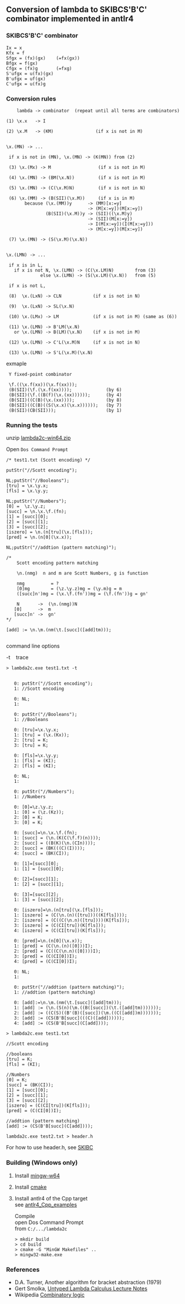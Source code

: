 ## Conversion of lambda to SKIBCS'B'C' combinator implemented in antlr4

### SKIBCS'B'C' combinator

```
Ix = x
Kfx = f  
Sfgx = (fx)(gx)    (=fx(gx))
Bfgx = f(gx)
Cfgx = (fx)g       (=fxg)
S'ufgx = u(fx)(gx)
B'ufgx = uf(gx) 
C'ufgx = u(fx)g
```

### Conversion rules

```
    lambda -> combinator  (repeat until all terms are combinators)

(1) \x.x   -> I

(2) \x.M   -> (KM)                (if x is not in M)


\x.(MN) -> ...
 
 if x is not in (MN), \x.(MN) -> (K(MN)) from (2)

 (3) \x.(Mx) -> M                  (if x is not in M)

 (4) \x.(MN) -> (BM(\x.N))         (if x is not in M)

 (5) \x.(MN) -> (C(\x.M)N)         (if x is not in N)

 (6) \x.(MM) -> (B(SII)(\x.M))     (if x is in M)
       because (\x.(MM))y      -> (MM)[x:=y]
                               -> (M[x:=y])(M[x:=y])
               (B(SII)(\x.M))y -> (SII)((\x.M)y)
                               -> (SII)(M[x:=y])
                               -> I(M[x:=y])(I(M[x:=y]))
                               -> (M[x:=y])(M[x:=y])

 (7) \x.(MN) -> (S(\x.M)(\x.N))


\x.(LMN) -> ...

 if x is in L,
   if x is not N, \x.(LMN) -> (C(\x.LM)N)        from (3)
             else \x.(LMN) -> (S(\x.LM)(\x.N))   from (5)

 if x is not L,

 (8)  \x.(LxN) -> CLN            (if x is not in N)

 (9)  \x.(LxN) -> SL(\x.N) 

 (10) \x.(LMx) -> LM             (if x is not in M) (same as (6))

 (11) \x.(LMN) -> B'LM(\x.N)     
   or \x.(LMN) -> B(LM)(\x.N)    (if x is not in M) 

 (12) \x.(LMN) -> C'L(\x.M)N     (if x is not in N)  

 (13) \x.(LMN) -> S'L(\x.M)(\x.N)  
```

exmaple 

```
 Y fixed-point combinator

 \f.((\x.f(xx))(\x.f(xx)));
 (B(SII)(\f.(\x.f(xx))));             (by 6)
 (B(SII)(\f.((B(f)(\x.(xx))))));      (by 4)
 (B(SII)((C(B)(\x.(xx))));            (by 8)
 (B(SII)((C(B)((S(\x.x)(\x.x))))));   (by 7)
 (B(SII)(CB(SII)));                   (by 1)
```

### Running the tests 

unzip [lambda2c-win64.zip](https://github.com/AkiraHakuta/Lambda2Combinator/releases)  


Open `Dos Command Prompt`  

```
/* test1.txt (Scott encoding) */  

putStr("//Scott encoding");

NL;putStr("//Booleans");
[tru] = \x.\y.x;
[fls] = \x.\y.y;

NL;putStr("//Numbers");
[0] =  \z.\y.z;
[succ] = \n.\x.\f.(fn);
[1] = [succ][0];
[2] = [succ][1];
[3] = [succ][2];
[iszero] = \n.(n[tru](\x.[fls]));
[pred] = \n.(n[0](\x.x));

NL;putStr("//addtion (pattern matching)");

/*
    Scott encoding pattern matching

    \n.(nmg)  n and m are Scott Numbers, g is function

    nmg          = ?
    [0]mg        = (\z.\y.z)mg = (\y.m)g = m
    ([succ]n')mg = (\x.\f.(fn'))mg = (\f.(fn'))g = gn'
  
    N       ->  (\n.(nmg))N
   [0]      ->  m
   [succ]n' ->  gn'
*/

[add] := \n.\m.(nm(\t.[succ]([add]tm)));


```

 command line options  

-t&nbsp;&nbsp;&nbsp;&nbsp;trace  
```
> lambda2c.exe test1.txt -t 


   0: putStr("//Scott encoding");
   1: //Scott encoding

   0: NL;
   1: 

   0: putStr("//Booleans");
   1: //Booleans

   0: [tru]=\x.\y.x;
   1: [tru] = (\x.(Kx));
   2: [tru] = K;
   3: [tru] = K;

   0: [fls]=\x.\y.y;
   1: [fls] = (KI);
   2: [fls] = (KI);

   0: NL;
   1: 

   0: putStr("//Numbers");
   1: //Numbers

   0: [0]=\z.\y.z;
   1: [0] = (\z.(Kz));
   2: [0] = K;
   3: [0] = K;

   0: [succ]=\n.\x.\f.(fn);
   1: [succ] = (\n.(K(C(\f.f)(n))));
   2: [succ] = ((B(K)(\n.(CIn))));
   3: [succ] = (BK(((C)(I))));
   4: [succ] = (BK(CI));

   0: [1]=[succ][0];
   1: [1] = [succ][0];

   0: [2]=[succ][1];
   1: [2] = [succ][1];

   0: [3]=[succ][2];
   1: [3] = [succ][2];

   0: [iszero]=\n.(n[tru](\x.[fls]));
   1: [iszero] = (C(\n.(n)([tru]))((K[fls])));
   2: [iszero] = (C((C(\n.n)([tru])))(K[fls]));
   3: [iszero] = (C(CI[tru])(K[fls]));
   4: [iszero] = (C(CI[tru])(K[fls]));

   0: [pred]=\n.(n[0](\x.x));
   1: [pred] = (C(\n.(n)([0]))I);
   2: [pred] = (C((C(\n.n)([0])))I);
   3: [pred] = (C(CI[0])I);
   4: [pred] = (C(CI[0])I);

   0: NL;
   1: 

   0: putStr("//addtion (pattern matching)");
   1: //addtion (pattern matching)

   0: [add]:=\n.\m.(nm(\t.[succ]([add]tm)));
   1: [add] := (\n.(S(n)(\m.((B([succ])(\t.([add]tm)))))));
   2: [add] := ((C(S)((B'(B)([succ])(\m.((C([add])m)))))));
   3: [add] := (CS(B'B[succ](((C)([add])))));
   4: [add] := (CS(B'B[succ](C[add])));
```

``` 
> lambda2c.exe test1.txt 

//Scott encoding

//booleans
[tru] = K;
[fls] = (KI);

//Numbers
[0] = K;
[succ] = (BK(CI));
[1] = [succ][0];
[2] = [succ][1];
[3] = [succ][2];
[iszero] = (C(CI[tru])(K[fls]));
[pred] = (C(CI[0])I);

//addtion (pattern matching)
[add] := (CS(B'B[succ](C[add])));
``` 

```  
lambda2c.exe test2.txt > header.h
```
For how to use header.h, see [SKIBC](https://github.com/AkiraHakuta/SKIBC)

### Building (Windows only)   
<ol>
<li>

Install [mingw-w64](https://www.mingw-w64.org/downloads/)  

</li>
<li>

Install [cmake](https://cmake.org/download/)   
 
</li>
<li>

Install antlr4 of the Cpp target  
see [antlr4_Cpp_examples](https://github.com/AkiraHakuta/antlr4_Cpp_examples)  

</li>

Compile   
open Dos Command Prompt  
from `C:/.../lambda2c`  

```
> mkdir build
> cd build
> cmake -G "MinGW Makefiles" ..
> mingw32-make.exe  
```
</li>  
</ol>


### References  

-  D.A. Turner, Another algorithm for bracket abstraction (1979)
-  Gert Smolka, [Untyped Lambda Calculus Lecture Notes](https://www.ps.uni-saarland.de/courses/sem-ws15/ulc.pdf)
-  Wikipedia [Combinatory logic](https://en.wikipedia.org/wiki/Combinatory_logic)
